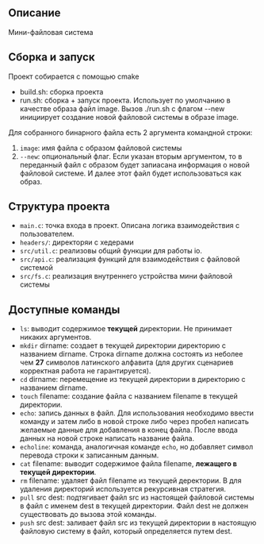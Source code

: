 ## Описание
Мини-файловая система

## Сборка и запуск
Проект собирается с помощью cmake

- build.sh: сборка проекта
- run.sh: сборка + запуск проекта. Использует по умолчанию в качестве образа файл image. 
Вызов ./run.sh с флагом --new инициирует создание новой файловой системы в образе image.

Для собранного бинарного файла есть 2 аргумента командной строки:

1. `image`: имя файла с образом файловой системы 
2. `--new`: опциональный флаг. Если указан вторым аргументом, то в переданный файл с образом будет запиасана информация о 
новой файловой системе. И далее этот файл будет использоваться как образ.

## Структура проекта

- `main.c`: точка входа в проект. Описана логика взаимодействия с пользователем.
- `headers/`: директоряи с хедерами
- `src/util.c`: реализовы общий функции для работы io.
- `src/api.c`: реализация функций для взаимодействия с файловой системой
- `src/fs.c`: реализация внутреннего устройства мини файловой системы

## Доступные команды

- `ls`: выводит содержимое **текущей** директории. Не принимает никаких аргументов.
- `mkdir` dirname: создает в текущей директории директорию с названием dirname. Строка dirname должна состоять из 
неболее чем **27** символов латинского алфавита (для других сценариев корректная работа не гарантируется).
- `cd` dirname: перемещение из текущей директории в директорию с названием dirname.
- `touch` filename: создание файла с названием filename в текущей директории.
- `echo`: запись данных в файл. Для использования необходимо ввести команду и затем либо в новой строке либо через пробел 
написать желаемые данные для добавления в конец файла. После ввода данных на новой строке написать название файла.
- `echoline`: команда, аналогичная команде `echo`, но добавляет символ перевода строки к записанным данным.
- `cat` filename: выводит содержимое файла filename, **лежащего в текущей директории**.
- `rm` filename: удаляет файл filename из текущей деректории. В для удаления директорий используется рекурсивная стратегия.
- `pull` src dest: подтягивает файл src из настоящей файловой системы в файл с именем dest в текущей директории. Файл dest не должен 
существовать до вызова этой команды.
- `push` src dest: заливает файл src из текущей директории в настоящую файловую систему в файл, который определяется путем dest.
